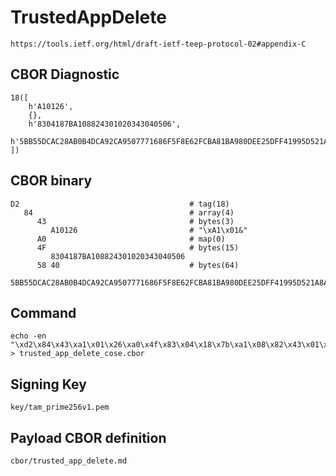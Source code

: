 <!--
 Copyright (c) 2020 SECOM CO., LTD. All Rights reserved.

 SPDX-License-Identifier: BSD-2-Clause
-->

# TrustedAppDelete
    https://tools.ietf.org/html/draft-ietf-teep-protocol-02#appendix-C

## CBOR Diagnostic
    18([
        h'A10126',
        {},
        h'8304187BA108824301020343040506',
        h'5BB55DCAC28AB0B4DCA92CA9507771686F5F8E62FCBA81BA980DEE25DFF41995D521A8A5BA1AAB4C5A6B10A9BB73EFBCE2A7921AD7E2537112F1BAAC7229B326'
    ])

## CBOR binary
    D2                                      # tag(18)
       84                                   # array(4)
          43                                # bytes(3)
             A10126                         # "\xA1\x01&"
          A0                                # map(0)
          4F                                # bytes(15)
             8304187BA108824301020343040506
          58 40                             # bytes(64)
             5BB55DCAC28AB0B4DCA92CA9507771686F5F8E62FCBA81BA980DEE25DFF41995D521A8A5BA1AAB4C5A6B10A9BB73EFBCE2A7921AD7E2537112F1BAAC7229B326

## Command
    echo -en "\xd2\x84\x43\xa1\x01\x26\xa0\x4f\x83\x04\x18\x7b\xa1\x08\x82\x43\x01\x02\x03\x43\x04\x05\x06\x58\x40\x5b\xb5\x5d\xca\xc2\x8a\xb0\xb4\xdc\xa9\x2c\xa9\x50\x77\x71\x68\x6f\x5f\x8e\x62\xfc\xba\x81\xba\x98\x0d\xee\x25\xdf\xf4\x19\x95\xd5\x21\xa8\xa5\xba\x1a\xab\x4c\x5a\x6b\x10\xa9\xbb\x73\xef\xbc\xe2\xa7\x92\x1a\xd7\xe2\x53\x71\x12\xf1\xba\xac\x72\x29\xb3\x26" > trusted_app_delete_cose.cbor

## Signing Key
    key/tam_prime256v1.pem

## Payload CBOR definition
    cbor/trusted_app_delete.md
